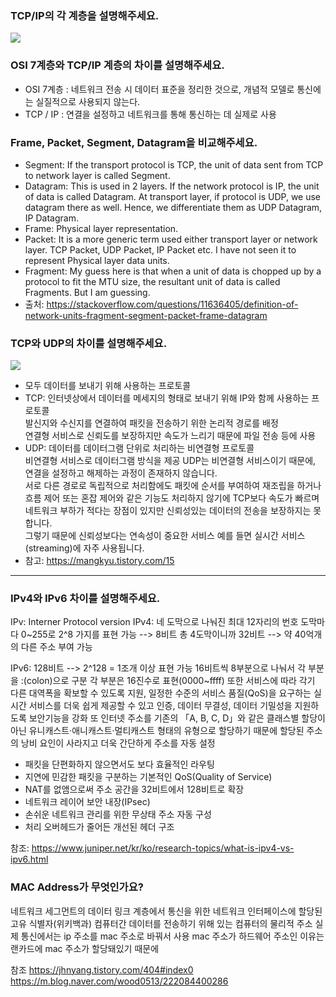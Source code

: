 ### TCP/IP의 각 계층을 설명해주세요.
![](https://s3.us-west-2.amazonaws.com/secure.notion-static.com/e67b80aa-262c-45ab-ba2d-56d1b78bcf23/Untitled.png?X-Amz-Algorithm=AWS4-HMAC-SHA256&X-Amz-Credential=AKIAT73L2G45O3KS52Y5%2F20210920%2Fus-west-2%2Fs3%2Faws4_request&X-Amz-Date=20210920T163153Z&X-Amz-Expires=86400&X-Amz-Signature=5d7b149dc161b379c8a0844efa4a46fc1d8f6f99726c5a0bc9b0f74f411e2380&X-Amz-SignedHeaders=host&response-content-disposition=filename%20%3D%22Untitled.png%22)
   

### OSI 7계층와 TCP/IP 계층의 차이를 설명해주세요.
   - OSI 7계층 : 네트워크 전송 시 데이터 표준을 정리한 것으로, 개념적 모델로 통신에는 실질적으로 사용되지 않는다.
   - TCP / IP : 연결을 설정하고 네트워크를 통해 통신하는 데 실제로 사용

### Frame, Packet, Segment, Datagram을 비교해주세요.
   - Segment: If the transport protocol is TCP, the unit of data sent from TCP to network layer is called Segment.
   - Datagram: This is used in 2 layers. If the network protocol is IP, the unit of data is called Datagram. At transport layer, if protocol is UDP, we use datagram there as well. Hence, we differentiate them as UDP Datagram, IP Datagram.
   - Frame: Physical layer representation.
   - Packet: It is a more generic term used either transport layer or network layer. TCP Packet, UDP Packet, IP Packet etc. I have not seen it to represent Physical layer data units.
   - Fragment: My guess here is that when a unit of data is chopped up by a protocol to fit the MTU size, the resultant unit of data is called Fragments. But I am guessing.
   - 출처: https://stackoverflow.com/questions/11636405/definition-of-network-units-fragment-segment-packet-frame-datagram

### TCP와 UDP의 차이를 설명해주세요.
![](https://media.vlpt.us/images/taehee-kim-dev/post/409b58b9-2d04-4cb3-bfd4-d76f8472ec99/TCP,UDP%20%EC%B0%A8%EC%9D%B4%EC%A0%90.png?w=768)
   - 모두 데이터를 보내기 위해 사용하는 프로토콜
   - TCP: 인터넷상에서 데이터를 메세지의 형태로 보내기 위해 IP와 함께 사용하는 프로토콜  
   발신지와 수신지를 연결하여 패킷을 전송하기 위한 논리적 경로를 배정  
   연결형 서비스로 신뢰도를 보장하지만 속도가 느리기 때문에 파일 전송 등에 사용
   - UDP: 데이터를 데이터그램 단위로 처리하는 비연결형 프로토콜  
   비연결형 서비스로 데이터그램 방식을 제공
   UDP는 비연결형 서비스이기 때문에, 연결을 설정하고 해제하는 과정이 존재하지 않습니다.  
   서로 다른 경로로 독립적으로 처리함에도 패킷에 순서를 부여하여 재조립을 하거나 흐름 제어 또는 혼잡 제어와 같은 기능도 처리하지 않기에 TCP보다 속도가 빠르며 네트워크 부하가 적다는 장점이 있지만 신뢰성있는 데이터의 전송을 보장하지는 못합니다.  
   그렇기 때문에 신뢰성보다는 연속성이 중요한 서비스 예를 들면 실시간 서비스(streaming)에 자주 사용됩니다.
   - 참고: https://mangkyu.tistory.com/15



---
### IPv4와 IPv6 차이를 설명해주세요.
   IPv: Interner Protocol version
   IPv4: 네 도막으로 나눠진 최대 12자리의 번호
   도막마다 0~255로 2^8 가지를 표현 가능 --> 8비트
   총 4도막이니까 32비트 --> 약 40억개의 다른 주소 부여 가능

IPv6: 128비트 --> 2^128 = 1조개 이상 표현 가능
16비트씩 8부분으로 나눠서 각 부분을 :(colon)으로 구분
각 부분은 16진수로 표현(0000~ffff)
또한 서비스에 따라 각기 다른 대역폭을 확보할 수 있도록 지원, 일정한 수준의 서비스 품질(QoS)을 요구하는 실시간 서비스를 더욱 쉽게 제공할 수 있고 인증, 데이터 무결성, 데이터 기밀성을 지원하도록 보안기능을 강화
또 인터넷 주소를 기존의 「A, B, C, D」와 같은 클래스별 할당이 아닌 유니캐스트·애니캐스트·멀티캐스트 형태의 유형으로 할당하기 때문에 할당된 주소의 낭비 요인이 사라지고 더욱 간단하게 주소를 자동 설정

- 패킷을 단편화하지 않으면서도 보다 효율적인 라우팅
- 지연에 민감한 패킷을 구분하는 기본적인 QoS(Quality of Service)
- NAT를 없앰으로써 주소 공간을 32비트에서 128비트로 확장
- 네트워크 레이어 보안 내장(IPsec)
- 손쉬운 네트워크 관리를 위한 무상태 주소 자동 구성
- 처리 오버헤드가 줄어든 개선된 헤더 구조

참조: https://www.juniper.net/kr/ko/research-topics/what-is-ipv4-vs-ipv6.html

### MAC Address가 무엇인가요?
   네트워크 세그먼트의 데이터 링크 계층에서 통신을 위한 네트워크 인터페이스에 할당된 고유 식별자(위키백과)
   컴퓨터간 데이터를 전송하기 위해 있는 컴퓨터의 물리적 주소
   실제 통신에서는 ip 주소를 mac 주소로 바꿔서 사용
   mac 주소가 하드웨어 주소인 이유는 랜카드에 mac 주소가 할당돼있기 때문에

참조
https://jhnyang.tistory.com/404#index0
https://m.blog.naver.com/wood0513/222084400286
